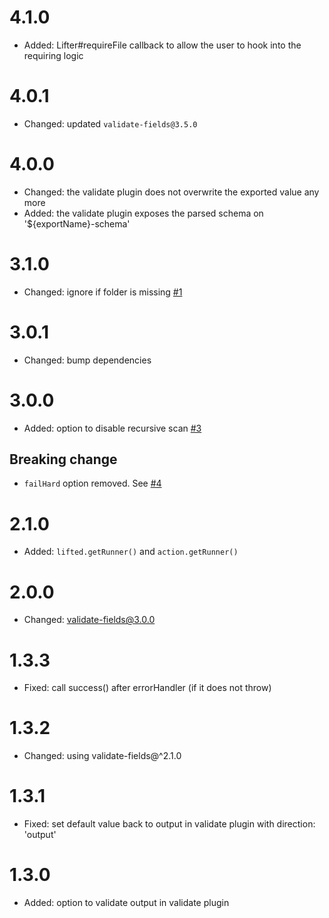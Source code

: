# 4.1.0
* Added: Lifter#requireFile callback to allow the user to hook into the requiring logic

# 4.0.1
* Changed: updated `validate-fields@3.5.0`

# 4.0.0
* Changed: the validate plugin does not overwrite the exported value any more
* Added: the validate plugin exposes the parsed schema on '${exportName}-schema'

# 3.1.0
* Changed: ignore if folder is missing [#1](https://github.com/clubedaentrega/lift-it/issues/1)

# 3.0.1
* Changed: bump dependencies

# 3.0.0
* Added: option to disable recursive scan [#3](https://github.com/clubedaentrega/lift-it/issues/3)

## Breaking change
* `failHard` option removed. See [#4](https://github.com/clubedaentrega/lift-it/issues/4)

# 2.1.0
* Added: `lifted.getRunner()` and `action.getRunner()`

# 2.0.0
* Changed: validate-fields@3.0.0

# 1.3.3
* Fixed: call success() after errorHandler (if it does not throw)

# 1.3.2
* Changed: using validate-fields@^2.1.0

# 1.3.1
* Fixed: set default value back to output in validate plugin with direction: 'output'

# 1.3.0
* Added: option to validate output in validate plugin